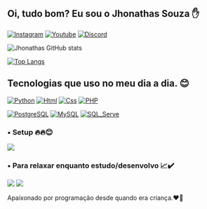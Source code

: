 ## Oi, tudo bom? Eu sou o Jhonathas Souza ✋

[![Instagram](https://img.shields.io/badge/Instagram-E4405F?style=for-the-badge&logo=instagram&logoColor=white)](https://www.instagram.com/jhonathas__souza/)
[![Youtube](https://img.shields.io/badge/YouTube-FF0000?style=for-the-badge&logo=youtube&logoColor=white)](https://www.youtube.com/channel/UCYczLSBTnhQ7K_75OuaVrXA/featured)
[![Discord](https://img.shields.io/badge/Discord-7289DA?style=for-the-badge&logo=discord&logoColor=white)](discord.com/channels/Lolito#3228)

![Jhonathas GitHub stats](https://github-readme-stats.vercel.app/api?username=DevJhonathas&show_icons=true&theme=tokyonight)

[![Top Langs](https://github-readme-stats.vercel.app/api/top-langs/?username=DevJhonathas&layout=true&theme=tokyonight)](https://github.com/DevJhonathas/github-readme-stats)

## Tecnologias que uso no meu dia a dia. 😊

[![Python](https://img.shields.io/badge/Python-14354C?style=for-the-badge&logo=python&logoColor=white)]()
[![Html](https://img.shields.io/badge/HTML-239120?style=for-the-badge&logo=html5&logoColor=white)]()
[![Css](https://img.shields.io/badge/CSS-239120?&style=for-the-badge&logo=css3&logoColor=white)]()
[![PHP](https://img.shields.io/badge/PHP-777BB4?style=for-the-badge&logo=php&logoColor=white)]()

[![PostgreSQL](https://img.shields.io/badge/PostgreSQL-316192?style=for-the-badge&logo=postgresql&logoColor=white)]()
[![MySQL](https://img.shields.io/badge/MySQL-00000F?style=for-the-badge&logo=mysql&logoColor=white)]()
[![SQL_Serve](https://img.shields.io/badge/Microsoft_SQL_Server-CC2927?style=for-the-badge&logo=microsoft-sql-server&logoColor=white)]()

### • Setup 🔥🔥😊

[![](https://img.shields.io/badge/AMD-Ryzen_3_3200g-ED1C24?style=for-the-badge&logo=amd&logoColor=white)]()


### • Para relaxar enquanto estudo/desenvolvo 📈✔️
[![](https://img.shields.io/badge/Spotify-1ED760?&style=for-the-badge&logo=spotify&logoColor=white)]()
[![](https://img.shields.io/badge/YouTube_Music-FF0000?style=for-the-badge&logo=youtube-music&logoColor=white)]()

Apaixonado por programação desde quando era criança.❤️🌹
